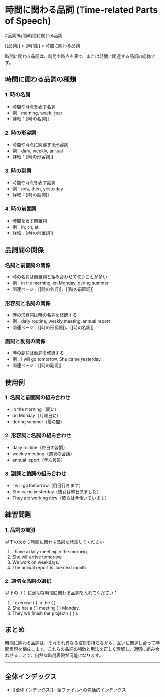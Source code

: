 # 時間に関わる品詞 (Time-related Parts of Speech)

#品詞/時間/時間に関わる品詞

[[品詞]] > [[時間]] > 時間に関わる品詞

時間に関わる品詞は、時間や時点を表す、または時間に関連する品詞の総称です。

## 時間に関わる品詞の種類

### 1. 時の名詞
- 時間や時点を表す名詞
- 例：morning, week, year
- 詳細：[[時の名詞]]

### 2. 時の形容詞
- 時間や時点に関連する形容詞
- 例：daily, weekly, annual
- 詳細：[[時の形容詞]]

### 3. 時の副詞
- 時間や時点を表す副詞
- 例：now, then, yesterday
- 詳細：[[時の副詞]]

### 4. 時の前置詞
- 時間を表す前置詞
- 例：in, on, at
- 詳細：[[時の前置詞]]

## 品詞間の関係

### 名詞と前置詞の関係
- 時の名詞は前置詞と組み合わせて使うことが多い
- 例：in the morning, on Monday, during summer
- 関連ページ：[[時の名詞]]、[[時の前置詞]]

### 形容詞と名詞の関係
- 時の形容詞は時の名詞を修飾する
- 例：daily routine, weekly meeting, annual report
- 関連ページ：[[時の形容詞]]、[[時の名詞]]

### 副詞と動詞の関係
- 時の副詞は動詞を修飾する
- 例：I will go tomorrow, She came yesterday
- 関連ページ：[[時の副詞]]

## 使用例

### 1. 名詞と前置詞の組み合わせ
- in the morning（朝に）
- on Monday（月曜日に）
- during summer（夏の間）

### 2. 形容詞と名詞の組み合わせ
- daily routine（毎日の習慣）
- weekly meeting（週次の会議）
- annual report（年次報告）

### 3. 副詞と動詞の組み合わせ
- I will go tomorrow（明日行きます）
- She came yesterday（彼女は昨日来ました）
- They are working now（彼らは今働いています）

## 練習問題

### 1. 品詞の識別
以下の文から時間に関わる品詞を特定してください：
1. I have a daily meeting in the morning.
2. She will arrive tomorrow.
3. We work on weekdays.
4. The annual report is due next month.

### 2. 適切な品詞の選択
以下の（ ）に適切な時間に関わる品詞を入れてください：
1. I exercise ( ) in the ( ).
2. She has a ( ) meeting ( ) Monday.
3. They will finish the project ( ) ( ).

## まとめ
時間に関わる品詞は、それぞれ異なる役割を持ちながら、互いに関連し合って時間表現を構成します。これらの品詞の特徴と用法を正しく理解し、適切に組み合わせることで、自然な時間表現が可能になります。

---

## 全体インデックス
- [[全体インデックス]] - 全ファイルへの包括的インデックス
